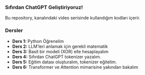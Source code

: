 ### Sıfırdan ChatGPT Geliştiriyoruz!

Bu repository, kanalındaki video serisinde kullandığım kodları içerir.

### Dersler

* **Ders 1:** Python Öğrenelim
* **Ders 2:** LLM'leri anlamak için gerekli matematik
* **Ders 3:** Basit bir modeli (XOR) elle hesaplayalım
* **Ders 4:** Sıfırdan ChatGPT tokenizer yazalım.
* **Ders 5:** Eğitim datası oluşturalım, tokenizer eğitelim.
* **Ders 6:** Transformer ve Attention mimarisine yakından bakalım
